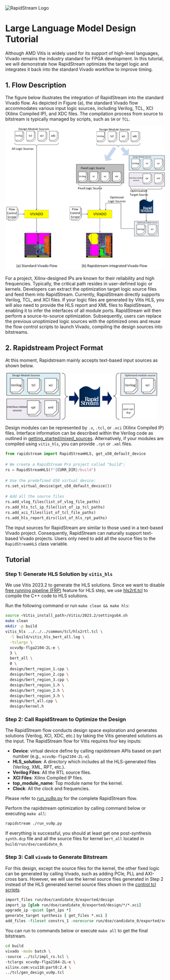 <!--
Copyright (c) 2024 RapidStream Design Automation, Inc. and contributors.  All rights reserved.
The contributor(s) of this file has/have agreed to the RapidStream Contributor License Agreement.
-->

<img src="https://imagedelivery.net/AU8IzMTGgpVmEBfwPILIgw/1b565657-df33-41f9-f29e-0d539743e700/128" width="64px" alt="RapidStream Logo" />

# Large Language Model Design Tutorial

Although AMD Vitis is widely used for its support of high-level languages, Vivado remains the industry standard for FPGA development. In this tutorial, we will demonstrate how RapidStream optimizes the target logic and integrates it back into the standard Vivado workflow to improve timing.

## 1. Flow Description


The figure below illustrates the integration of RapidStream into the standard Vivado flow. As depicted in Figure (a), the standard Vivado flow accommodates various input logic sources, including Verilog, TCL, XCI (Xilinx Compiled IP), and XDC files. The compilation process from source to bitstream is typically managed by scripts, such as `SH` or `TCL`.

<img src="../../../getting_started/img/vivado_kernel_flow.png" width="768px" alt="RapidStream Logo" />

For a project, Xilinx-designed IPs are known for their reliability and high frequencies. Typically, the critical path resides in user-defined logic or kernels. Developers can extract the optimization target logic source files and feed them into RapidStream. Currently, RapidStream directly supports Verilog, TCL, and XCI files. If your logic files are generated by Vitis HLS, you will also need to provide the HLS report and XML files to RapidStream, enabling it to infer the interfaces of all module ports. RapidStream will then perform a source-to-source optimization. Subsequently, users can replace the previous unoptimized logic sources with the optimized ones and reuse the flow control scripts to launch Vivado, compiling the design sources into bitstreams.



## 2. Rapidstream Project Format

At this moment, Rapidstream mainly accepts text-based input sources as shown below.

<img src="../../../getting_started/img/rapidstream_input.png" width="480px" alt="RapidStream Logo" />


Design modules can be represented by `.v`, `.tcl`, or `.xci` (Xilinx Compiled IP) files. Interface information can be described within the Verilog code as outlined in [getting_started/mixed_sources](../../../getting_started/mixed_sources). Alternatively, if your modules are compiled using `vitis_hls`, you can provide `.rpt` or `.xml` files.

```Python
from rapidstream import RapidStreamHLS, get_u50_default_device

# We create a RapidStream Pro project called "build":
rs = RapidStreamHLS(f"{CURR_DIR}/build")

# Use the predefined U50 virtual device:
rs.set_virtual_device(get_u50_default_device())

# Add all the source files
rs.add_vlog_files(list_of_vlog_file_paths)
rs.add_hls_tcl_ip_file(list_of_ip_tcl_paths)
rs.add_xci_files(list_of_tcl_file_paths)
rs.add_hls_report_dirs(list_of_hls_rpt_paths)
```

The input sources for RapidStream are similar to those used in a text-based Vivado project. Consequently, RapidStream can naturally support text-based Vivado projects. Users only need to add all the source files to the `RapidStreamHLS` class variable.



## Tutorial


### Step 1: Generate HLS Solution by `vitis_hls`

We use Vitis 2023.2 to generate the HLS solutions. Since we want to disable [free running pipeline (FRP)](https://www.xilinx.com/htmldocs/xilinx2021_2/hls-guidance/200-1553.html) feature for HLS step, we use [hls2rtl.tcl](../../../common/tcl/hls2rtl.tcl) to compile the C++ code to HLS solutions.

Run the following command or run `make clean && make hls`:

```bash
source <Vitis_install_path>/Vitis/2023.2/settings64.sh
make clean
mkdir -p build
vitis_hls ../../../common/tcl/hls2rtl.tcl \
  -l build/vitis_hls_bert_all.log \
  -tclargs \
  xcvu9p-flga2104-2L-e \
  3 \
  bert_all \
  0 \
  design/bert_region_1.cpp \
  design/bert_region_2.cpp \
  design/bert_region_3.cpp \
  design/bert_region_1.h \
  design/bert_region_2.h \
  design/bert_region_3.h \
  design/bert_all.cpp \
  design/kernel.h
```


### Step 2: Call RapidStream to Optimize the Design

The RapidStream flow conducts design space exploration and generates solutions (Verilog, XCI, XDC, etc.) by taking the Vitis generated solutions as the input. The RapidStream flow for Vitis requires four key inputs:

- **Device**: virtual device define by calling rapidstream APIs based on part number (e.g., `xcvu9p-flga2104-2L-e`).
- **HLS_solution**: A directory which includes all the HLS-generated files (Verilog, XML, RPT, etc.).
- **Verilog Files**: All the RTL source files.
- **XCI Files**: Xilinx Compiled IP files.
- **top_module_name**: Top module name for the kernel.
- **Clock**: All the clock and frequencies.

Please refer to [run_vu9p.py](./run_vu9p.py) for the complete RapidStream flow.

Perform the rapidstream optimization by calling command below or executing `make all`:

```bash
rapidstream ./run_vu9p.py
```

If everything is successful, you should at least get one post-synthesis `synth.dcp` file and all the source files for kernel `bert_all` located in `build/run/dse/candidate_0`.

### Step 3: Call `vivado` to Generate Bitstream

For this design, except the source files for the kernel, the other fixed logic can be generated by calling Vivado, such as adding PCIe, PLL and AXI-cross bars. However, we will use the kernel source files generated in Step 2 instead of the HLS generated kernel source files shown in the [control tcl scripts](./tcl/impl_rs.tcl).

```tcl
import_files run/dse/candidate_0/exported/design
import_ip [glob run/dse/candidate_0/exported/design/*/*.xci]
upgrade_ip -quiet [get_ips *]
generate_target synthesis [ get_files *.xci ]
add_files -fileset constrs_1 -norecurse run/dse/candidate_0/exported/xdc/floorplan.xdc
```
You can run to commands below or execute `make all` to get the final bitstream.

```bash
cd build
vivado -mode batch \
-source ../tcl/impl_rs.tcl \
-tclargs xcvu9p-flga2104-2L-e \
xilinx.com:vcu118:part0:2.4 \
../tcl/gen_design_vu9p.tcl
```
